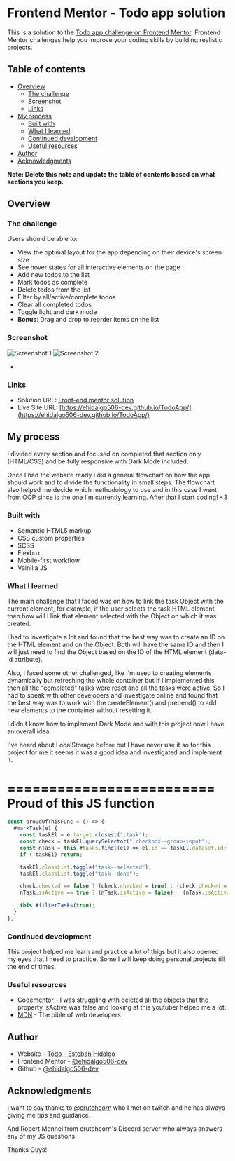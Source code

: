 # Frontend Mentor - Todo app solution

This is a solution to the [Todo app challenge on Frontend Mentor](https://www.frontendmentor.io/challenges/todo-app-Su1_KokOW). Frontend Mentor challenges help you improve your coding skills by building realistic projects.

## Table of contents

- [Overview](#overview)
  - [The challenge](#the-challenge)
  - [Screenshot](#screenshot)
  - [Links](#links)
- [My process](#my-process)
  - [Built with](#built-with)
  - [What I learned](#what-i-learned)
  - [Continued development](#continued-development)
  - [Useful resources](#useful-resources)
- [Author](#author)
- [Acknowledgments](#acknowledgments)

**Note: Delete this note and update the table of contents based on what sections you keep.**

## Overview

### The challenge

Users should be able to:

- View the optimal layout for the app depending on their device's screen size
- See hover states for all interactive elements on the page
- Add new todos to the list
- Mark todos as complete
- Delete todos from the list
- Filter by all/active/complete todos
- Clear all completed todos
- Toggle light and dark mode
- **Bonus**: Drag and drop to reorder items on the list

### Screenshot

![Screenshot 1](images/screenshot.png)
![Screenshot 2](images/screenshot2.png)

-

### Links

- Solution URL: [Front-end mentor solution](https://www.frontendmentor.io/challenges/todo-app-Su1_KokOW/hub/mobile-first-design-scss-vainillajs-html-css-Bdg8tddPE)
- Live Site URL: [https://ehidalgo506-dev.github.io/TodoApp/](https://ehidalgo506-dev.github.io/TodoApp/)

## My process

I divided every section and focused on completed that section only (HTML/CSS) and be fully responsive with Dark Mode included.

Once I had the website ready I did a general flowchart on how the app should work and to divide the functionality in small steps. The flowchart also helped me decide which methodology to use and in this case I went from OOP since is the one I'm currently learning. After that I start coding! <3

### Built with

- Semantic HTML5 markup
- CSS custom properties
- SCSS
- Flexbox
- Mobile-first workflow
- Vainilla JS

### What I learned

The main challenge that I faced was on how to link the task Object with the current element, for example, if the user selects the task HTML element then how will I link that element selected with the Object on which it was created.

I had to investigate a lot and found that the best way was to create an ID on the HTML element and on the Object. Both will have the same ID and then I will just need to find the Object based on the ID of the HTML element (data-id attribute).

Also, I faced some other challenged, like I'm used to creating elements dynamically but refreshing the whole container but If I implemented this then all the "completed" tasks were reset and all the tasks were active. So I had to speak with other developers and investigate online and found that the best way was to work with the createElement() and prepend() to add new elements to the container without resetting it.

I didn't know how to implement Dark Mode and with this project now I have an overall idea.

I've heard about LocalStorage before but I have never use it so for this project for me it seems it was a good idea and investigated and implement it.

=========================
Proud of this JS function
=========================

```js
const proudOfThisFunc = () => {
  #markTask(e) {
    const taskEl = e.target.closest(".task");
    const check = taskEl.querySelector(".checkbox--group-input");
    const nTask = this.#tasks.find((el) => el.id == taskEl.dataset.id);
    if (!taskEl) return;

    taskEl.classList.toggle("task--selected");
    taskEl.classList.toggle("task--done");

    check.checked == false ? (check.checked = true) : (check.checked = false);
    nTask.isActive == true ? (nTask.isActive = false) : (nTask.isActive = true);

    this.#filterTasks(true);
  }
};
```

### Continued development

This project helped me learn and practice a lot of thigs but it also opened my eyes that I need to practice. Some I will keep doing personal projects till the end of times.

### Useful resources

- [Codementor](https://www.youtube.com/watch?v=P69ItyngM-0&t=188s&ab_channel=Codementor) - I was struggling with deleted all the objects that the property isActive was false and looking at this youtuber helped me a lot.
- [MDN](https://developer.mozilla.org/en-US/) - The bible of web developers.

## Author

- Website - [Todo - Esteban Hidalgo](https://www.your-site.com)
- Frontend Mentor - [@ehidalgo506-dev](https://www.frontendmentor.io/profile/@ehidalgo506-dev)
- Github - [@ehidalgo506-dev](https://github.com/ehidalgo506-dev)

## Acknowledgments

I want to say thanks to [@crutchcorn](https://www.twitch.tv/crutchcorn) who I met on twitch and he has always giving me tips and guidance.

And Robert Mennel from crutchcorn's Discord server who always answers any of my JS questions.

Thanks Guys!
